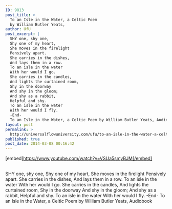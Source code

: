 ```yaml
---
ID: 9813
post_title: >
  To an Isle in the Water, a Celtic Poem
  by William Butler Yeats,
author: UfU
post_excerpt: |
  SHY one, shy one,
  Shy one of my heart,
  She moves in the firelight
  Pensively apart.
  She carries in the dishes,
  And lays them in a row.
  To an isle in the water
  With her would I go.
  She carries in the candles,
  And lights the curtained room,
  Shy in the doorway
  And shy in the gloom;
  And shy as a rabbit,
  Helpful and shy.
  To an isle in the water
  With her would I fly.
  -End-
  To an Isle in the Water, a Celtic Poem by William Butler Yeats, Audiobook
layout: post
permalink: >
  http://universalflowuniversity.com/ufu/to-an-isle-in-the-water-a-celtic-poem-by-william-butler-yeats/
published: true
post_date: 2014-03-08 00:16:42
---
```

[embed]https://www.youtube.com/watch?v=VSUa5smyBJM[/embed]</br></br>
<p>SHY one, shy one,
Shy one of my heart,
She moves in the firelight
Pensively apart. 
She carries in the dishes,
And lays them in a row.
To an isle in the water
With her would I go.
She carries in the candles,
And lights the curtained room,
Shy in the doorway
And shy in the gloom;
And shy as a rabbit,
Helpful and shy.
To an isle in the water
With her would I fly.
-End-
To an Isle in the Water, a Celtic Poem by William Butler Yeats, Audiobook </p>